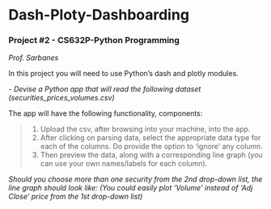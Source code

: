 # Dash-Ploty-Dashboarding

### Project #2 - CS632P-Python Programming
*Prof. Sarbanes*


In this project you will need to use Python’s dash and plotly modules.

*- Devise a Python app that will read the following dataset (securities_prices_volumes.csv)*

The app will have the following functionality, components:
> 1. Upload the csv, after browsing into your machine, into the app.
> 2. After clicking on parsing data, select the appropriate data type for each of the columns. Do provide the option to ‘ignore’ any column.
> 3. Then preview the data, along with a corresponding line graph (you can use your own names/labels for each column).

*Should you choose more than one security from the 2nd drop-down list, the line graph should look like:
(You could easily plot ‘Volume’ instead of ‘Adj Close’ price from the 1st drop-down list)*
